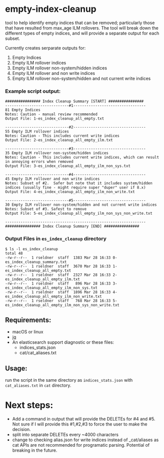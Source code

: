 # empty-index-cleanup
 tool to help identify empty indices that can be removed; particularly those that have resulted from max_age ILM rollovers.
 The tool will break down the different types of empty indices, and will provide a separate output for each subset.

Currently creates serparate outputs for:
1. Empty Indices
2. Empty ILM rollover indices
3. Empty ILM rollover non-system/hidden indices
4. Empty ILM rollover and non write indices
5. Empty ILM rollover non-system/hidden and not current write indices


### Example script output:
```
################ Index Cleanup Summary [START] ################
-----------------------------#1---------------------------------
81 Empty Indices
Notes: Caution - manual review recommended
Output File: 1-es_index_cleanup_all_empty.txt

-----------------------------#2---------------------------------
55 Empty ILM rollover indices
Notes: Caution - This includes current write indices
Output File: 2-es_index_cleanup_all_empty_ilm.txt

-----------------------------#3---------------------------------
35 Empty ILM rollover non-system/hidden indices
Notes: Caution - This includes current write indices, which can result in annoying errors when removed
Output File: 3-es_index_cleanup_all_empty_ilm_non_sys.txt

-----------------------------#4---------------------------------
45 Empty ILM rollover and non write indices
Notes: Subset of #2.  Safer but note that it includes system/hidden indices (usually fine - might require super "duper" user if 8.x)
Output File: 4-es_index_cleanup_all_empty_ilm_non_write.txt

-----------------------------#5---------------------------------
30 Empty ILM rollover non-system/hidden and not current write indices
Notes: Subset of #3. Safest to remove
Output File: 5-es_index_cleanup_all_empty_ilm_non_sys_non_write.txt

----------------------------------------------------------------
################ Index Cleanup Summary [END] ################
```
### Output Files in `es_index_cleanup` directory
```
$ ls -l es_index_cleanup 
total 48
-rw-r--r--  1 rseldner  staff  1383 Mar 28 16:33 0-es_index_cleanup_summary.txt
-rw-r--r--  1 rseldner  staff  3670 Mar 28 16:33 1-es_index_cleanup_all_empty.txt
-rw-r--r--  1 rseldner  staff  2327 Mar 28 16:33 2-es_index_cleanup_all_empty_ilm.txt
-rw-r--r--  1 rseldner  staff   896 Mar 28 16:33 3-es_index_cleanup_all_empty_ilm_non_sys.txt
-rw-r--r--  1 rseldner  staff  1896 Mar 28 16:33 4-es_index_cleanup_all_empty_ilm_non_write.txt
-rw-r--r--  1 rseldner  staff   768 Mar 28 16:33 5-es_index_cleanup_all_empty_ilm_non_sys_non_write.txt
```

## Requirements:
- macOS or linux
- [jq](https://stedolan.github.io/jq/download/)
- An elasticsearch support diagnostic or these files:
  - indices_stats.json
  - cat/cat_aliases.txt

## Usage:
run the script in the same directory as `indices_stats.json` with `cat_aliases.txt` in `cat` directory.

# Next steps:
- Add a command in output that will provide the DELETEs for #4 and #5.  Not sure if I will provide this #1,#2,#3 to force the user to make the decision.
- split into separate DELETEs every ~4000 characters
- change to checking alias.json for write indices instead of _cat/aliases as cat APIs are not recommended for programatic parsing.  Potential of breaking in the future.


